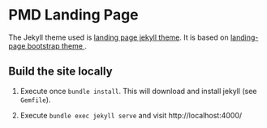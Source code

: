 # PMD Landing Page

The Jekyll theme used is [landing page jekyll theme](https://github.com/swcool/landing-page-theme).
It is based on [landing-page bootstrap theme ](http://startbootstrap.com/templates/landing-page/).

## Build the site locally

1.  Execute once `bundle install`. This will download and install jekyll
    (see `Gemfile`).

2.  Execute `bundle exec jekyll serve` and visit http://localhost:4000/
